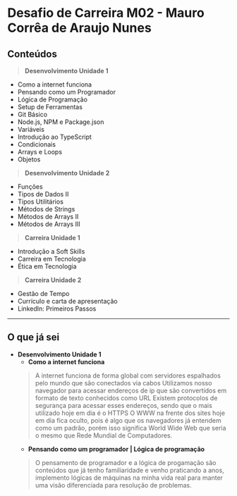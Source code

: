 # Desafio de Carreira M02 - Mauro Corrêa de Araujo Nunes

## Conteúdos

> **Desenvolvimento Unidade 1**
- Como a internet funciona
- Pensando como um Programador
- Lógica de Programação
- Setup de Ferramentas
- Git Básico
- Node.js, NPM e Package.json
- Variáveis
- Introdução ao TypeScript
- Condicionais
- Arrays e Loops
- Objetos

> **Desenvolvimento Unidade 2**
- Funções
- Tipos de Dados II
- Tipos Utilitários
- Métodos de Strings
- Métodos de Arrays II
- Métodos de Arrays III

> **Carreira Unidade 1**
- Introdução a Soft Skills
- Carreira em Tecnologia
- Ética em Tecnologia

> **Carreira Unidade 2**
- Gestão de Tempo
- Currículo e carta de apresentação
- LinkedIn: Primeiros Passos
<hr/>

## O que já sei

- **Desenvolvimento Unidade 1**
   - **Como a internet funciona**
    > A internet funciona de forma global com servidores espalhados pelo mundo que são conectados via cabos
    > Utilizamos nosso navegador para acessar endereços de ip que são convertidos em formato de texto conhecidos como URL
    > Existem protocolos de segurança para acessar esses endereços, sendo que o mais utilizado hoje em dia é o HTTPS
    > O WWW na frente dos sites hoje em dia fica oculto, pois é algo que os navegadores já entendem como um padrão, porém
    > isso significa World Wide Web que seria o mesmo que Rede Mundial de Computadores.
  - **Pensando como um programador | Lógica de programação**
  > O pensamento de programador e a lógica de progamação são conteúdos que já tenho familiaridade e venho praticando
  > a anos, implemento lógicas de máquinas na minha vida real para manter uma visão diferenciada para resolução de problemas.
